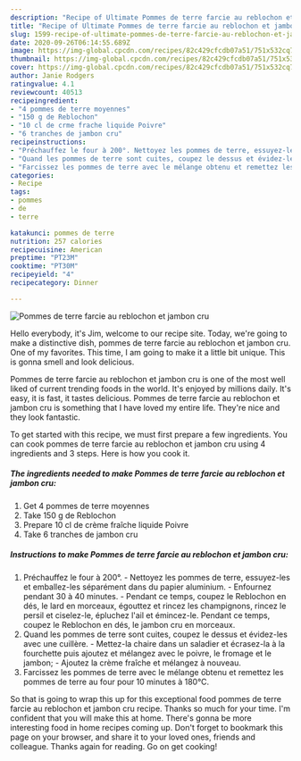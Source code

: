 ```yaml
---
description: "Recipe of Ultimate Pommes de terre farcie au reblochon et jambon cru"
title: "Recipe of Ultimate Pommes de terre farcie au reblochon et jambon cru"
slug: 1599-recipe-of-ultimate-pommes-de-terre-farcie-au-reblochon-et-jambon-cru
date: 2020-09-26T06:14:55.689Z
image: https://img-global.cpcdn.com/recipes/82c429cfcdb07a51/751x532cq70/pommes-de-terre-farcie-au-reblochon-et-jambon-cru-photo-principale-de-la-recette.jpg
thumbnail: https://img-global.cpcdn.com/recipes/82c429cfcdb07a51/751x532cq70/pommes-de-terre-farcie-au-reblochon-et-jambon-cru-photo-principale-de-la-recette.jpg
cover: https://img-global.cpcdn.com/recipes/82c429cfcdb07a51/751x532cq70/pommes-de-terre-farcie-au-reblochon-et-jambon-cru-photo-principale-de-la-recette.jpg
author: Janie Rodgers
ratingvalue: 4.1
reviewcount: 40513
recipeingredient:
- "4 pommes de terre moyennes"
- "150 g de Reblochon"
- "10 cl de crme frache liquide Poivre"
- "6 tranches de jambon cru"
recipeinstructions:
- "Préchauffez le four à 200°. Nettoyez les pommes de terre, essuyez-les et emballez-les séparément dans du papier aluminium. Enfournez pendant 30 à 40 minutes. Pendant ce temps, coupez le Reblochon en dés, le lard en morceaux, égouttez et rincez les champignons, rincez le persil et ciselez-le, épluchez l&#39;ail et émincez-le. Pendant ce temps, coupez le Reblochon en dés, le jambon cru en morceaux."
- "Quand les pommes de terre sont cuites, coupez le dessus et évidez-les avec une cuillère. Mettez-la chaire dans un saladier et écrasez-la à la fourchette puis ajoutez et mélangez avec le poivre, le fromage et le jambon; Ajoutez la crème fraîche et mélangez à nouveau."
- "Farcissez les pommes de terre avec le mélange obtenu et remettez les pommes de terre au four pour 10 minutes à 180°C."
categories:
- Recipe
tags:
- pommes
- de
- terre

katakunci: pommes de terre 
nutrition: 257 calories
recipecuisine: American
preptime: "PT23M"
cooktime: "PT30M"
recipeyield: "4"
recipecategory: Dinner

---
```



![Pommes de terre farcie au reblochon et jambon cru](https://img-global.cpcdn.com/recipes/82c429cfcdb07a51/751x532cq70/pommes-de-terre-farcie-au-reblochon-et-jambon-cru-photo-principale-de-la-recette.jpg)

Hello everybody, it's Jim, welcome to our recipe site. Today, we're going to make a distinctive dish, pommes de terre farcie au reblochon et jambon cru. One of my favorites. This time, I am going to make it a little bit unique. This is gonna smell and look delicious.

Pommes de terre farcie au reblochon et jambon cru is one of the most well liked of current trending foods in the world. It's enjoyed by millions daily. It's easy, it is fast, it tastes delicious. Pommes de terre farcie au reblochon et jambon cru is something that I have loved my entire life. They're nice and they look fantastic.




To get started with this recipe, we must first prepare a few ingredients. You can cook pommes de terre farcie au reblochon et jambon cru using 4 ingredients and 3 steps. Here is how you cook it.

<!--inarticleads1-->

##### The ingredients needed to make Pommes de terre farcie au reblochon et jambon cru:

1. Get 4 pommes de terre moyennes
1. Take 150 g de Reblochon
1. Prepare 10 cl de crème fraîche liquide Poivre
1. Take 6 tranches de jambon cru




<!--inarticleads2-->

##### Instructions to make Pommes de terre farcie au reblochon et jambon cru:

1. Préchauffez le four à 200°. - Nettoyez les pommes de terre, essuyez-les et emballez-les séparément dans du papier aluminium. - Enfournez pendant 30 à 40 minutes. - Pendant ce temps, coupez le Reblochon en dés, le lard en morceaux, égouttez et rincez les champignons, rincez le persil et ciselez-le, épluchez l&#39;ail et émincez-le. Pendant ce temps, coupez le Reblochon en dés, le jambon cru en morceaux.
1. Quand les pommes de terre sont cuites, coupez le dessus et évidez-les avec une cuillère. - Mettez-la chaire dans un saladier et écrasez-la à la fourchette puis ajoutez et mélangez avec le poivre, le fromage et le jambon; - Ajoutez la crème fraîche et mélangez à nouveau.
1. Farcissez les pommes de terre avec le mélange obtenu et remettez les pommes de terre au four pour 10 minutes à 180°C.




So that is going to wrap this up for this exceptional food pommes de terre farcie au reblochon et jambon cru recipe. Thanks so much for your time. I'm confident that you will make this at home. There's gonna be more interesting food in home recipes coming up. Don't forget to bookmark this page on your browser, and share it to your loved ones, friends and colleague. Thanks again for reading. Go on get cooking!
